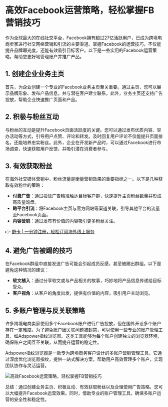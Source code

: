 # 高效Facebook运营策略，轻松掌握FB营销技巧

作为全球最大的在线社交平台，Facebook拥有超过27亿活跃用户，已成为跨境电商卖家进行社交网络营销和引流的主要渠道。掌握Facebook的运营技巧，不仅能提升品牌曝光度，还能有效吸引目标客户。以下是一些实用的Facebook运营策略，帮助您更好地管理账户并推广产品。

## 1. 创建企业业务主页

首先，为企业创建一个专业的Facebook业务主页至关重要。通过主页，您可以展示品牌形象、发布产品信息，并与潜在客户建立联系。此外，业务主页还支持广告投放，帮助企业快速推广页面和产品。

## 2. 积极与粉丝互动

与粉丝的互动是提升Facebook页面活跃度的关键。您可以通过发布优质内容、举办活动等方式，引导用户点赞、评论和转发。及时回复用户评论不仅能提升页面排名，还能培养忠实粉丝。此外，企业在开发新产品时，可以通过Facebook进行市场调查，快速获取用户反馈，并吸引潜在消费者参与。

## 3. 有效获取粉丝

在海外社交媒体营销中，粉丝流量是衡量营销效果的重要指标之一。以下是几种获取有效粉丝的策略：
- **付费广告**：通过投放广告精准触达目标客户群，快速提升主页粉丝数量并形成高质量询盘。
- **跨平台引流**：将Facebook主页与官方网站等渠道关联，引导其他平台的流量至Facebook页面。
- **内容营销**：通过发布有价值的内容吸引更多粉丝关注。

👉 [野卡 | 一分钟注册，轻松订阅海外线上服务](https://bbtdd.com/yeka)

## 4. 避免广告被踢的技巧

在Facebook群组中直接发送广告可能会引起成员反感，甚至被踢出群组。以下是避免这种情况的建议：
- **软文植入**：通过分享软文或与产品相关的故事，巧妙地将产品信息传递给目标受众。
- **客户视角**：从客户的角度出发，提供有价值的内容，吸引用户主动浏览。

## 5. 多账户管理与反关联策略

许多跨境电商卖家使用多个Facebook账户进行广告投放，但在国外开设多个账户存在一定难度。为了避免账户因关联问题被封禁，可以使用一些专业的账户管理工具，如Adspower指纹浏览器。这类工具能够为每个账户创建独立的浏览器环境，确保账户之间互不关联，从而提升运营的稳定性。

Adspower指纹浏览器是一款专为跨境商务客户设计的多账户营销管理工具。它通过深度优化浏览器指纹，提供一站式解决方案，帮助用户高效管理多个账户，实现团队协作与灵活运营。

![高效Facebook运营策略，轻松掌握FB营销技巧](https://bbtdd.com/wp-content/uploads/img/379244612020584.webp)

总结：通过创建业务主页、积极互动、有效获取粉丝以及合理使用广告策略，您可以大幅提升Facebook运营效果。同时，借助专业的账户管理工具，确保多账户运营的安全性和稳定性。